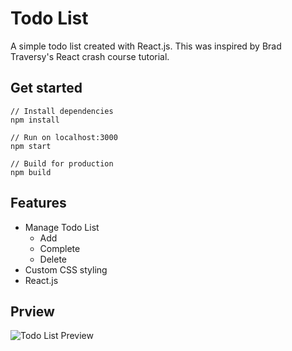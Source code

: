 # Todo List
A simple todo list created with React.js. This was inspired by Brad Traversy's React crash course tutorial.

## Get started
```JS
// Install dependencies
npm install

// Run on localhost:3000
npm start

// Build for production
npm build
```

## Features
* Manage Todo List
  - Add
  - Complete
  - Delete
* Custom CSS styling
* React.js

## Prview
![Todo List Preview](https://user-images.githubusercontent.com/58747665/89093875-e2060800-d372-11ea-9eb5-a7da2a644f00.jpg)
